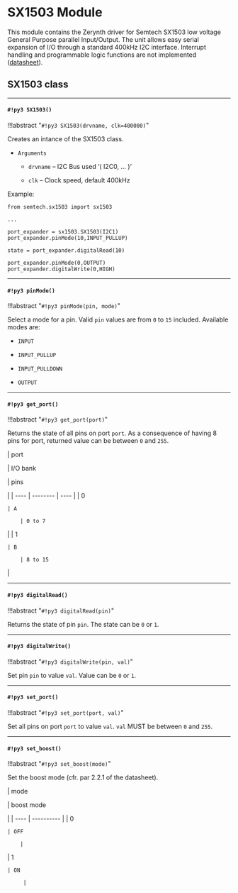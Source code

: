 # SX1503 Module

This module contains the Zerynth driver for Semtech SX1503 low voltage General Purpose parallel Input/Output.
The unit allows easy serial expansion of I/O through a standard 400kHz I2C interface.
Interrupt handling and programmable logic functions are not implemented ([datasheet](http://www.semtech.com/images/datasheet/sx150x.pdf)).

## SX1503 class


---
#### `#!py3 SX1503()`

!!!abstract "`#!py3 SX1503(drvname, clk=400000)`"

Creates an intance of the SX1503 class.


* ```Arguments```

    
    * ```drvname``` – I2C Bus used ‘( I2C0, … )’


    * ```clk``` – Clock speed, default 400kHz


Example:

```
from semtech.sx1503 import sx1503

...

port_expander = sx1503.SX1503(I2C1)
port_expander.pinMode(10,INPUT_PULLUP)

state = port_expander.digitalRead(10)

port_expander.pinMode(0,OUTPUT)
port_expander.digitalWrite(0,HIGH)
```


---
#### `#!py3 pinMode()`

!!!abstract "`#!py3 pinMode(pin, mode)`"

Select a mode for a pin.
Valid ```pin``` values are from `0` to `15` included.
Available modes are:


* `INPUT`


* `INPUT_PULLUP`


* `INPUT_PULLDOWN`


* `OUTPUT`


---
#### `#!py3 get_port()`

!!!abstract "`#!py3 get_port(port)`"

Returns the state of all pins on port ```port```.
As a consequence of having 8 pins for port, returned value can be between `0` and `255`.

| port

 | I/O bank

 | pins

 |
| ---- | -------- | ---- |
| 0

    | A

        | 0 to 7

 |
| 1

    | B

        | 8 to 15

 |

---
#### `#!py3 digitalRead()`

!!!abstract "`#!py3 digitalRead(pin)`"

Returns the state of pin ```pin```. The state can be `0` or `1`.


---
#### `#!py3 digitalWrite()`

!!!abstract "`#!py3 digitalWrite(pin, val)`"

Set pin ```pin``` to value ```val```. Value can be `0` or `1`.


---
#### `#!py3 set_port()`

!!!abstract "`#!py3 set_port(port, val)`"

Set all pins on port ```port``` to value ```val```.
```val``` MUST be between `0` and `255`.


---
#### `#!py3 set_boost()`

!!!abstract "`#!py3 set_boost(mode)`"

Set the boost mode (cfr. par 2.2.1 of the datasheet).

| mode

 | boost mode

 |
| ---- | ---------- |
| 0

    | OFF

        |
| 1

    | ON

         |

